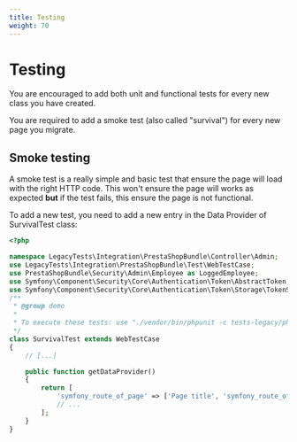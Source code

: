 ```yaml
---
title: Testing
weight: 70
---
```


# Testing

You are encouraged to add both unit and functional tests for every new class
you have created.

You are required to add a smoke test (also called "survival") for every new page
you migrate.

## Smoke testing

A smoke test is a really simple and basic test that ensure the page will load with 
the right HTTP code. This won't ensure the page will works as expected **but** if the test fails, this ensure the page is not functional.

To add a new test, you need to add a new entry in the Data Provider of SurvivalTest class:

```php
<?php

namespace LegacyTests\Integration\PrestaShopBundle\Controller\Admin;
use LegacyTests\Integration\PrestaShopBundle\Test\WebTestCase;
use PrestaShopBundle\Security\Admin\Employee as LoggedEmployee;
use Symfony\Component\Security\Core\Authentication\Token\AbstractToken;
use Symfony\Component\Security\Core\Authentication\Token\Storage\TokenStorage;
/**
 * @group demo
 *
 * To execute these tests: use "./vendor/bin/phpunit -c tests-legacy/phpunit-admin.xml --filter=SurvivalTest" command.
 */
class SurvivalTest extends WebTestCase
{
    // [...]

    public function getDataProvider()
    {
        return [
            'symfony_route_of_page' => ['Page title', 'symfony_route_of_page'],
            // ...
        ];
    }
}
```
